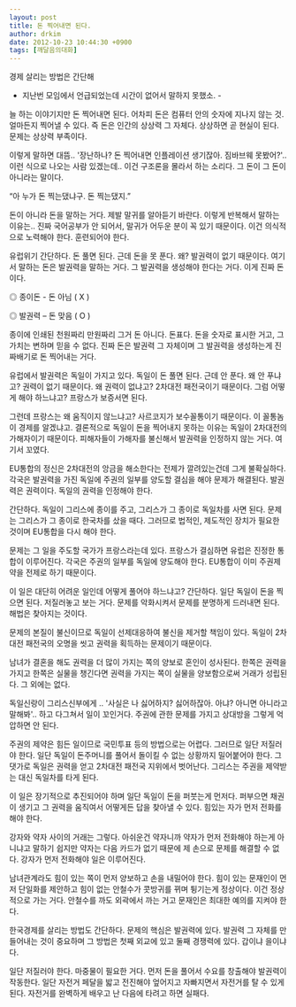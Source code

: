 ```yaml
---
layout: post
title: 돈 찍어내면 된다.
author: drkim
date: 2012-10-23 10:44:30 +0900
tags: [깨달음의대화]
---
```

 경제 살리는 방법은 간단해 

 - 지난번 모임에서 언급되었는데 시간이 없어서 말하지 못했소. - 

 늘 하는 이야기지만 돈 찍어내면 된다. 어차피 돈은 컴퓨터 안의 숫자에 지나지 않는 것. 얼마든지 찍어낼 수 있다. 즉 돈은 인간의 상상력 그 자체다. 상상하면 곧 현실이 된다. 문제는 상상력 부족이다. 

 이렇게 말하면 대뜸.. '장난하나? 돈 찍어내면 인플레이션 생기잖아. 짐바브웨 못봤어?'.. 이런 식으로 나오는 사람 있겠는데.. 이건 구조론을 몰라서 하는 소리다. 그 돈이 그 돈이 아니라는 말이다. 

 “아 누가 돈 찍는댔냐구. 돈 찍는댔지.” 

 돈이 아니라 돈을 말하는 거다. 제발 말귀를 알아듣기 바란다. 이렇게 반복해서 말하는 이유는.. 진짜 국어공부가 안 되어서, 말귀가 어두운 분이 꼭 있기 때문이다. 이건 의식적으로 노력해야 한다. 훈련되어야 한다. 

 유럽위기 간단하다. 돈 풀면 된다. 근데 돈을 못 푼다. 왜? 발권력이 없기 때문이다. 여기서 말하는 돈은 발권력을 말하는 거다. 그 발권력을 생성해야 한다는 거다. 이게 진짜 돈이다. 

 ◎ 종이돈 - 돈 아님 ( X ) 

   
◎ 발권력 – 돈 맞음 ( O ) 

 종이에 인쇄된 천원짜리 만원짜리 그거 돈 아니다. 돈표다. 돈을 숫자로 표시한 거고, 그 가치는 변하며 믿을 수 없다. 진짜 돈은 발권력 그 자체이며 그 발권력을 생성하는게 진짜배기로 돈 찍어내는 거다. 

 유럽에서 발권력은 독일이 가지고 있다. 독일이 돈 풀면 된다. 근데 안 푼다. 왜 안 푸냐고? 권력이 없기 때문이다. 왜 권력이 없냐고? 2차대전 패전국이기 때문이다. 그럼 어떻게 해야 하느냐고? 프랑스가 보증서면 된다. 

 그런데 프랑스는 왜 움직이지 않느냐고? 사르코지가 보수꼴통이기 때문이다. 이 꼴통놈이 경제를 알겠냐고. 결론적으로 독일이 돈을 찍어내지 못하는 이유는 독일이 2차대전의 가해자이기 때문이다. 피해자들이 가해자를 불신해서 발권력을 인정하지 않는 거다. 여기서 꼬였다. 

 EU통합의 정신은 2차대전의 앙금을 해소한다는 전제가 깔려있는건데 그게 불확실하다. 각국은 발권력을 가진 독일에 주권의 일부를 양도할 결심을 해야 문제가 해결된다. 발권력은 권력이다. 독일의 권력을 인정해야 한다. 

 간단하다. 독일이 그리스에 종이를 주고, 그리스가 그 종이로 독일차를 사면 된다. 문제는 그리스가 그 종이로 한국차를 샀을 때다. 그러므로 법적인, 제도적인 장치가 필요한 것이며 EU통합을 다시 해야 한다. 

 문제는 그 일을 주도할 국가가 프랑스라는데 있다. 프랑스가 결심하면 유럽은 진정한 통합이 이루어진다. 각국은 주권의 일부를 독일에 양도해야 한다. EU통합이 이미 주권제약을 전제로 하기 때문이다. 

 이 일은 대단히 어려운 일인데 어떻게 풀어야 하느냐고? 간단하다. 일단 독일이 돈을 찍으면 된다. 저질러놓고 보는 거다. 문제를 악화시켜서 문제를 분명하게 드러내면 된다. 해법은 찾아지는 것이다. 

 문제의 본질이 불신이므로 독일이 선제대응하여 불신을 제거할 책임이 있다. 독일이 2차대전 패전국의 오명을 씻고 권력을 획득하는 문제이기 때문이다. 

 남녀가 결혼을 해도 권력을 더 많이 가지는 쪽의 양보로 혼인이 성사된다. 한쪽은 권력을 가지고 한쪽은 실물을 챙긴다면 권력을 가지는 쪽이 실물을 양보함으로써 거래가 성립된다. 그 외에는 없다. 

 독일신랑이 그리스신부에게 .. '사실은 나 싫어하지? 싫어하잖아. 아냐? 아니면 아니라고 말해봐'.. 하고 다그쳐서 일이 꼬인거다. 주권에 관한 문제를 가지고 상대방을 그렇게 억압하면 안 된다. 

 주권의 제약은 힘든 일이므로 국민투표 등의 방법으로는 어렵다. 그러므로 일단 저질러야 한다. 일단 독일이 돈주머니를 풀어서 돌이킬 수 없는 상황까지 밀어붙어야 한다. 그 댓가로 독일은 권력을 얻고 2차대전 패전국 지위에서 벗어난다. 그리스는 주권을 제약받는 대신 독일차를 타게 된다. 

 이 일은 장기적으로 추진되어야 하며 일단 독일이 돈을 퍼붓는게 먼저다. 퍼부으면 채권이 생기고 그 권력을 움직여서 어떻게든 답을 찾아낼 수 있다. 힘있는 자가 먼저 전화를 해야 한다. 

 강자와 약자 사이의 거래는 그렇다. 아쉬운건 약자니까 약자가 먼저 전화해야 하는게 아니냐고 말하기 쉽지만 약자는 다음 카드가 없기 때문에 제 손으로 문제를 해결할 수 없다. 강자가 먼저 전화해야 일은 이루어진다. 

 남녀관계라도 힘이 있는 쪽이 먼저 양보하고 손을 내밀어야 한다. 힘이 있는 문재인이 먼저 단일화를 제안하고 힘이 없는 안철수가 콧방귀를 뀌며 튕기는게 정상이다. 이건 정상적으로 가는 거다. 안철수를 까도 외곽에서 까는 거고 문재인은 최대한 예의를 지켜야 한다. 

 한국경제를 살리는 방법도 간단하다. 문제의 핵심은 발권력에 있다. 발권력 그 자체를 만들어내는 것이 중요하며 그 방법은 첫째 외교에 있고 둘째 경쟁력에 있다. 갑이냐 을이냐다. 

 일단 저질러야 한다. 마중물이 필요한 거다. 먼저 돈을 풀어서 수요를 창출해야 발권력이 작동한다. 일단 자전거 페달을 밟고 전진해야 엎어지고 자빠지면서 자전거를 탈 수 있게 된다. 자전거를 완벽하게 배우고 난 다음에 타려고 하면 실패다.